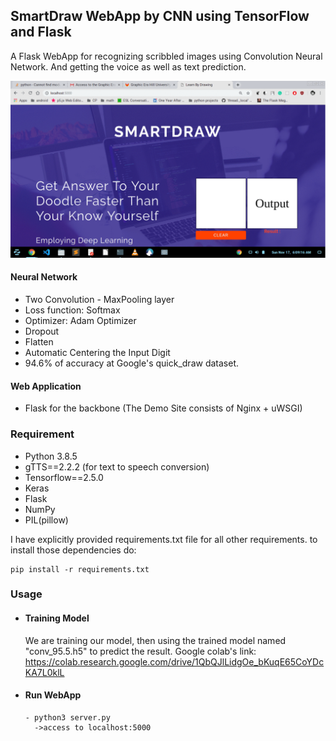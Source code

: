 ﻿## SmartDraw WebApp by CNN using TensorFlow and Flask
A Flask WebApp for recognizing scribbled images using Convolution Neural Network. And getting the voice as well as text prediction.

![gif](./demo_snapshots/snapshots.gif)


#### Neural Network
  
- Two Convolution - MaxPooling layer
- Loss function: Softmax 
- Optimizer: Adam Optimizer
- Dropout
- Flatten
- Automatic Centering the Input Digit
- 94.6% of accuracy at Google's quick_draw dataset.


#### Web Application

- Flask for the backbone (The Demo Site consists of Nginx + uWSGI)

### Requirement
- Python 3.8.5
- gTTS==2.2.2  (for text to speech conversion)
- Tensorflow==2.5.0
- Keras 
- Flask
- NumPy
- PIL(pillow)

I have explicitly provided requirements.txt file for all other requirements.
to install those dependencies do:
```
pip install -r requirements.txt
```

### Usage

- #### Training Model
	We are training our model, then using the trained model named "conv_95.5.h5" to predict the result.
	Google colab's link: https://colab.research.google.com/drive/1QbQJlLidgOe_bKuqE65CoYDcKA7L0klL

- #### Run WebApp
  ```
  - python3 server.py
    ->access to localhost:5000
  ```
  
